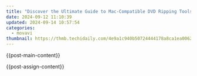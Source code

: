 ```yaml
---
title: "Discover the Ultimate Guide to Mac-Compatible DVD Ripping Tools: Including Movavi's Top Picks"
date: 2024-09-12 11:10:39
updated: 2024-09-14 10:57:54
categories:
  - movavi
thumbnail: https://thmb.techidaily.com/4e9a1c940b50724444178a8ca1ea00629e8b0a1b576a49f43654cbb3ff64d23c.jpg
---
```


{{post-main-content}}

<ins class="adsbygoogle"
     style="display:block"
     data-ad-format="autorelaxed"
     data-ad-client="ca-pub-7571918770474297"
     data-ad-slot="1223367746"></ins>

{{post-assign-content}}

<ins class="adsbygoogle"
     style="display:block"
     data-ad-client="ca-pub-7571918770474297"
     data-ad-slot="8358498916"
     data-ad-format="auto"
     data-full-width-responsive="true"></ins>
